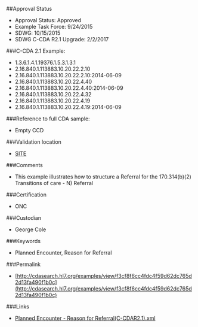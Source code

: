 ##Approval Status 

* Approval Status: Approved
* Example Task Force: 9/24/2015
* SDWG: 10/15/2015
* SDWG C-CDA R2.1 Upgrade: 2/2/2017

###C-CDA 2.1 Example:
* 1.3.6.1.4.1.19376.1.5.3.1.3.1
* 2.16.840.1.113883.10.20.22.2.10
* 2.16.840.1.113883.10.20.22.2.10:2014-06-09
* 2.16.840.1.113883.10.20.22.4.40
* 2.16.840.1.113883.10.20.22.4.40:2014-06-09
* 2.16.840.1.113883.10.20.22.4.32
* 2.16.840.1.113883.10.20.22.4.19
* 2.16.840.1.113883.10.20.22.4.19:2014-06-09

###Reference to full CDA sample:
* Empty CCD

###Validation location

* [SITE](https://sitenv.org/sandbox-ccda/ccda-validator)

###Comments

*  This example illustrates how to structure a Referral for the 170.314(b)(2) Transitions of care - N) Referral

###Certification

* ONC

###Custodian

* George Cole

###Keywords

* Planned Encounter, Reason for Referral


###Permalink

* [http://cdasearch.hl7.org/examples/view/f3cf8f6cc4fdc4f59d62dc765d2d13fa490f1b0c](http://cdasearch.hl7.org/examples/view/f3cf8f6cc4fdc4f59d62dc765d2d13fa490f1b0c)

###Links

* [Planned Encounter - Reason for Referral(C-CDAR2.1).xml](https://github.com/HL7/C-CDA-Examples/tree/master/Plan%20of%20Treatment/Planned%20Encounter%20-%20Referral/Planned%20Encounter%20-%20Reason%20for%20Referral%28C-CDAR2.1%29.xml)
